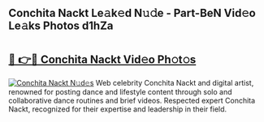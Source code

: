 ## Conchita Nackt Le𝚊k𝚎d N𝚞𝚍e - Part-BeN Vid𝚎o Le𝚊ks Photos d1hZa

# <h2><a href="http://fb2mait.evod.top/?m=Conchita+Nackt">🔗 👉🔴 Conchita Nackt Vid𝚎o Ph𝚘t𝚘s</a></h2>

[![Conchita Nackt N𝚞d𝚎s](https://i.imgur.com/8V9OHl7.gif)](http://fb2mait.evod.top/?m=Conchita+Nackt)
Web celebrity Conchita Nackt and digital artist, renowned for posting dance and lifestyle content through solo and collaborative dance routines and brief videos. Respected expert Conchita Nackt, recognized for their expertise and leadership in their field. 
